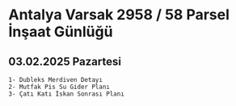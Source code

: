 # Antalya Varsak 2958 / 58 Parsel İnşaat Günlüğü



## 03.02.2025 Pazartesi

	1- Dubleks Merdiven Detayı
 	2- Mutfak Pis Su Gider Planı
	3- Çatı Katı İskan Sonrası Planı




